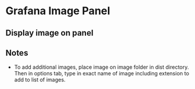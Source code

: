 # **Grafana Image Panel**
## Display image on panel

## Notes
- To add additional images, place image on image folder in dist directory. Then in options tab, type in exact name of image including extension to add to list of images.  
